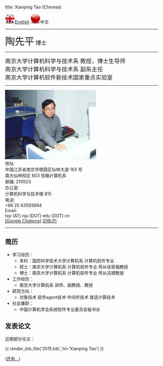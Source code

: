 title: Xianping Tao (Chinese)

<a href="../"><img width="32" alt="" src="../static/uk-icon-small.png" />English</a>
<img width="32" alt="" src="../static/china-icon-small.png" />中文

<hr/>

<div class="news-body">
    <div class="row gutter k-equal-height"><!-- nesting row -->
        <div class="col-lg-12">
            <span style="font-size:24pt">陶先平</span> <span style="font-size:14pt">博士</span>
        </div>
    </div><!-- nesting row end -->
    <hr/>
    <div class="row gutter k-equal-height"><!-- nesting row -->
        <div class="col-lg-12">
            <span style="font-size:14pt">南京大学计算机科学与技术系 教授，博士生导师</span>
        </div>
    </div><!-- nesting row end -->
    <div class="row gutter k-equal-height"><!-- nesting row -->
        <div class="col-lg-12">
            <span style="font-size:14pt">南京大学计算机科学与技术系 副系主任</span>
        </div>
    </div><!-- nesting row end -->
    <div class="row gutter k-equal-height"><!-- nesting row -->
        <div class="col-lg-12">
            <span style="font-size:14pt">南京大学计算机软件新技术国家重点实验室</span>
        </div>
    </div><!-- nesting row end -->
    <hr/>
    <div class="row gutter k-equal-height"><!-- row -->
        <div class="col-lg-3 col-md-4 col-sm-12">
            <img src="../static/taoxianping.jpg" alt="Xianping Tao" class="aligncenter" />
        </div>
        <div class="col-lg-9 col-md-8 col-sm-12">
            <div class="row gutter k-equal-height"><!-- nesting row -->
                <div class="col-lg-1 col-md-2 col-sm-12">
                    地址:
                </div>
                <div class="col-lg-11 col-md-10 col-sm-12">
                    <div clas="row">
                        <div class="col-lg-12">
                            中国江苏省南京市栖霞区仙林大道 163 号
                        </div>
                    </div>
                    <div clas="row">
                        <div class="col-lg-12">
                            南大仙林校区 603 信箱计算机系
                        </div>
                    </div>
                    <div clas="row">
                        <div class="col-lg-12">
                            邮编: 210023
                        </div>
                    </div>
                </div>
            </div><!-- nesting row end -->
            <div class="row gutter k-equal-height"><!-- nesting row -->
                <div class="col-lg-1 col-md-2 col-sm-12" style="padding-right: 0;">
                    办公室:
                </div>
                <div class="col-lg-11 col-md-10 col-sm-12">
                    <div clas="row">
                        <div class="col-lg-12">
                            计算机科学与技术楼 815
                        </div>
                    </div>
                </div>
            </div><!-- nesting row end -->
            <div class="row gutter k-equal-height"><!-- nesting row -->
                <div class="col-lg-1 col-md-2 col-sm-12">
                    电话:
                </div>
                <div class="col-lg-11 col-md-10 col-sm-12">
                    <div clas="row">
                        <div class="col-lg-12">
                            +86 25 83593694
                        </div>
                    </div>
                </div>
            </div><!-- nesting row end -->
            <div class="row gutter k-equal-height"><!-- nesting row -->
                <div class="col-lg-1 col-md-2 col-sm-12">
                    Email:
                </div>
                <div class="col-lg-11 col-md-10 col-sm-12">
                    <div clas="row">
                        <div class="col-lg-12">
                            txp (AT) nju (DOT) edu (DOT) cn
                        </div>
                    </div>
                </div>
            </div><!-- nesting row end -->
            <div class="row gutter k-equal-height"><!-- nesting row -->
                <div class="col-lg-6 col-md-6 col-sm-12">
                     <a href="https://scholar.google.com/citations?user=F3mGYVoAAAAJ&hl=en">[Google Citations]</a>
                     <a href="http://dblp.uni-trier.de/pers/hd/t/Tao:XianPing">[DBLP]</a>
                </div>
            </div><!-- nesting row end -->
        </div>
    </div><!-- row end -->
</div>

----------------

## 简历

* 学习经历：
    * 本科：国防科学技术大学计算机系 计算机软件专业
    * 硕士：南京大学计算机系 计算机软件专业 师从徐家福教授
    * 博士：南京大学计算机系 计算机软件专业 师从吕建教授
* 工作经历：
    * 南京大学计算机系 讲师、副教授、教授
* 研究方向：
    * 对象技术 软件agent技术 中间件技术 普适计算技术
* 社会兼职：
    * 中国计算机学会系统软件专业委员会秘书长


## 发表论文

近期部分论文：

{{ render_bib_file('2015.bib', hl='Xianping Tao') }}


([还有...](../publications))
